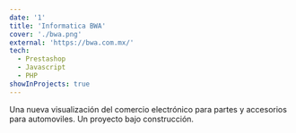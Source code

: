 ```yaml
---
date: '1'
title: 'Informatica BWA'
cover: './bwa.png'
external: 'https://bwa.com.mx/'
tech:
  - Prestashop
  - Javascript
  - PHP
showInProjects: true
---
```


Una nueva visualización del comercio electrónico para partes y accesorios para automoviles. Un proyecto bajo construcción.
